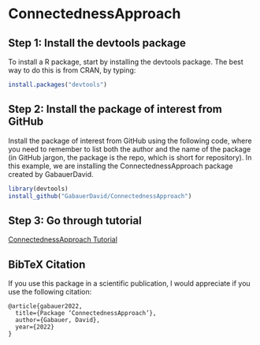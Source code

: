 # ConnectednessApproach

## Step 1: Install the devtools package

To install a R package, start by installing the devtools package. The best way to do this is from CRAN, by typing:

```r
install.packages("devtools")
```

## Step 2: Install the package of interest from GitHub

Install the package of interest from GitHub using the following code, where you need to remember to list both the author and the name of the package (in GitHub jargon, the package is the repo, which is short for repository). In this example, we are installing the ConnectednessApproach package created by GabauerDavid.

```r
library(devtools)
install_github("GabauerDavid/ConnectednessApproach")
```

## Step 3: Go through tutorial

[ConnectednessApproach Tutorial](https://gabauerdavid.github.io/ConnectednessApproach/#Dynamic_Connectedness_Measures)

## BibTeX Citation

If you use this package in a scientific publication, I would appreciate if you use the following citation:

```
@article{gabauer2022,
  title={Package ‘ConnectednessApproach’},
  author={Gabauer, David},
  year={2022}
}
```
